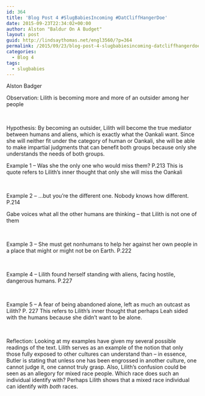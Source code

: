 ```yaml
---
id: 364
title: 'Blog Post 4 #SlugBabiesIncoming #DatCliffHangerDoe'
date: 2015-09-23T22:34:02+00:00
author: Alston "Baldur On A Budget"
layout: post
guid: http://lindsaythomas.net/engl3560/?p=364
permalink: /2015/09/23/blog-post-4-slugbabiesincoming-datcliffhangerdoe/
categories:
  - Blog 4
tags:
  - slugbabies
---
```

Alston Badger
  
Observation: Lilith is becoming more and more of an outsider among her people

&nbsp;

Hypothesis: By becoming an outsider, Lilith will become the true mediator between humans and aliens, which is exactly what the Oankali want. Since she will neither fit under the category of human or Oankali, she will be able to make impartial judgments that can benefit both groups because only she understands the needs of both groups.

Example 1 – Was she the only one who would miss them? P.213 This is quote refers to Lilith’s inner thought that only she will miss the Oankali

&nbsp;

Example 2 – …but you’re the different one. Nobody knows how different. P.214

Gabe voices what all the other humans are thinking – that Lilith is not one of them

&nbsp;

Example 3 – She must get nonhumans to help her against her own people in a place that might or might not be on Earth. P.222

&nbsp;

Example 4 – Lilith found herself standing with aliens, facing hostile, dangerous humans. P.227

&nbsp;

Example 5 – A fear of being abandoned alone, left as much an outcast as Lilith? P. 227 This refers to Lilith’s inner thought that perhaps Leah sided with the humans because she didn’t want to be alone.

&nbsp;

Reflection: Looking at my examples have given my several possible readings of the text. Lilith serves as an example of the notion that only those fully exposed to other cultures can understand than – in essence, Butler is stating that unless one has been engrossed in another culture, one cannot judge it, one cannot truly grasp. Also, Lilith’s confusion could be seen as an allegory for mixed race people. Which race does such an individual identify with? Perhaps Lilith shows that a mixed race individual can identify with _both_ races.

&nbsp;